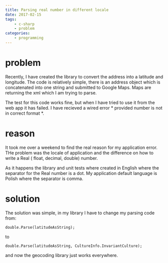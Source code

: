 ```yaml
---
title: Parsing real number in different locale
date: 2017-02-15
tags: 
    - c-sharp 
    - problem
categories: 
    - programming
---
```


# problem 

Recently, I have created the library to convert the address into a latitude and longitude. The code is relatively simple, there is an address object which is concatenated into one string and submitted to Google Maps. Maps are returning the xml which I am trying to parse. 

The test for this code works fine, but when I have tried to use it from the web app it has failed. I have recieved a wired error * provided number is not in correct format *.

# reason

It took me over a weekend to find the real reason for my application error. THe problem was the locale of application and the difference on how to write a Real ( float, decimal, double) number. 

As it happens the library and unit tests where created in English where the separator for the Real number is a dot. My application default language is Polish where the separator is comma.

# solution

The solution was simple, in my library I have to change my parsing code from:

` double.Parse(latitudeAsString); `

to 

` double.Parse(latitudeAsString, CultureInfo.InvariantCulture); `

and now the geocoding library just works everywhere.
